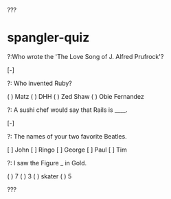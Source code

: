 ???

# spangler-quiz

?:Who wrote the 'The Love Song of J. Alfred Prufrock'?

[-]

?: Who invented Ruby?

( ) Matz
( ) DHH
( ) Zed Shaw
( ) Obie Fernandez

?:  A sushi chef would say that Rails is ____.

[-]

?: The names of your two favorite Beatles.

[ ] John
[ ] Ringo
[ ] George
[ ] Paul
[ ] Tim

?: I saw the Figure _ in Gold.

( ) 7
( ) 3
( ) skater
( ) 5

???
